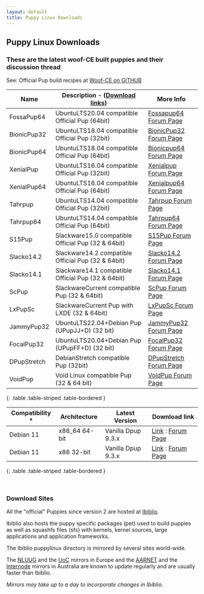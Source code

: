 ```yaml
---
layout: default
title: Puppy Linux Downloads
---
```

## Puppy Linux Downloads

### These are the latest woof-CE built puppies and their discussion thread

See: Official Pup build recipes at [Woof-CE on GITHUB]

|  Name          |       Description - ([Download links])           | More Info                   |
|----------------|--------------------------------------------------|-----------------------------|
|FossaPup64      |UbuntuLTS20.04 compatible Official Pup (64bit)    |[Fossapup64 Forum Page][uf64]|
|BionicPup32     |UbuntuLTS18.04 compatible Official Pup (32bit)    |[BionicPup32 Forum Page][ub32]|
|BionicPup64     |UbuntuLTS18.04 compatible Official Pup (64bit)    |[Bionicpup64 Forum Page][ub64]|
|XenialPup       |UbuntuLTS16.04 compatible Official Pup (32bit)    |[Xenialpup Forum Page][ux32]  |
|XenialPup64     |UbuntuLTS16.04 compatible Official Pup (64bit)    |[Xenialpup64 Forum Page][ux64]|
|Tahrpup         |UbuntuLTS14.04 compatible Official Pup (32bit)    |[Tahrpup Forum Page][ut32]    |
|Tahrpup64       |UbuntuLTS14.04 compatible Official Pup (64bit)    |[Tahrpup64 Forum Page][ut64]  |
|S15Pup          |Slackware15.0 compatible Official Pup (32 & 64bit)|[S15Pup Forum Page][sl15]     |
|Slacko14.2      |Slackware14.2 compatible Official Pup (32 & 64bit)|[Slacko14.2 Forum Page][slb] |
|Slacko14.1      |Slackware14.1 compatible Official Pup (32 & 64bit)|[Slacko14.1 Forum Page][sla]        |
|ScPup           |SlackwareCurrent compatible Pup (32 & 64bit)      |[ScPup Forum Page][slc]      |
|LxPupSc         |SlackwareCurrent Pup with LXDE (32 & 64bit)       |[LxPupSc Forum Page][lxp]    |
|JammyPup32      |UbuntuLTS22.04+Debian Pup (UPupJJ+D) (32 bit)     |[JammyPup32 Forum Page][uj32] |
|FocalPup32      |UbuntuLTS20.04+Debian Pup (UPupFF+D) (32 bit)     |[FocalPup32 Forum Page][uf32] |
|DPupStretch     |DebianStretch compatible Pup (32bit)              |[DPupStretch Forum Page][dps]|
|VoidPup         |Void Linux compatible Pup (32 & 64 bit)           |[VoidPup Forum Page][vpup] |
{: .table .table-striped .table-bordered }

|Compatibility \*  | Architecture  | Latest Version        | Download link                                           |
|------------------|---------------|-----------------------|---------------------------------------------------------|
|Debian 11         | x86_64 64-bit | Vanilla Dpup 9.3.x    | [Link][vd64] : [Forum Page][vdpup]                      |
|Debian 11         | x86    32-bit | Vanilla Dpup 9.3.x    | [Link][vd32] : [Forum Page][vdpup]                      |
{: .table .table-striped .table-bordered }

[Woof-CE on GITHUB]: https://github.com/puppylinux-woof-CE/woof-CE/tree/testing/woof-distro
[Download links]: https://puppylinux-woof-ce.github.io/index.html#download
[sla]: https://oldforum.puppylinux.com/viewtopic.php?t=101454
[ut32]: https://oldforum.puppylinux.com/viewtopic.php?t=96178
[ut64]: https://oldforum.puppylinux.com/viewtopic.php?t=96748
[lxp]: https://forum.puppylinux.com/viewforum.php?f=121
[slb]: https://forum.puppylinux.com/viewtopic.php?t=192
[ux32]: https://oldforum.puppylinux.com/viewtopic.php?t=106479
[ux64]: https://oldforum.puppylinux.com/viewtopic.php?t=107331
[ub32]: https://forum.puppylinux.com/viewtopic.php?t=165
[uf64]: https://forum.puppylinux.com/viewtopic.php?f=146&t=820
[uf32]: https://forum.puppylinux.com/viewtopic.php?f=144&t=405
[uj32]: https://forum.puppylinux.com/viewtopic.php?t=5799
[ub64]: https://forum.puppylinux.com/viewtopic.php?t=99
[slc]: https://forum.puppylinux.com/viewforum.php?f=122
[sl15]: https://forum.puppylinux.com/viewtopic.php?t=7464
[dps]: https://oldforum.puppylinux.com/viewtopic.php?t=112125
[vpup]: https://forum.puppylinux.com/viewtopic.php?t=5270
[vdpup]: https://forum.puppylinux.com/viewtopic.php?t=7656
[vd64]: https://github.com/vanilla-dpup/releases/releases?q=vanilladpup-x86_64-9.3
[vd32]: https://github.com/vanilla-dpup/releases/releases?q=vanilladpup-x86-9.3

<br/>

### Download Sites

All the "official" Puppies since version 2 are hosted at [Ibiblio](http://distro.ibiblio.org/puppylinux/).

Ibiblio also hosts the puppy specific packages (pet) used to build puppies as 
well as squashfs files (sfs) with kernels, kernel sources, large applications 
and application frameworks.

The Ibiblio puppylinux directory is mirrored by several sites world-wide.

The [NLUUG](https://ftp.nluug.nl/ftp/pub/os/Linux/distr/puppylinux/) and the 
[UoC](http://ftp.cc.uoc.gr/mirrors/linux/puppylinux/) mirrors in Europe and 
the [AARNET](http://mirror.aarnet.edu.au/pub/puppylinux/) and the 
[Internode](http://mirror.internode.on.net/pub/puppylinux/) mirrors in 
Australia are known to update regularly and are usually faster than Ibiblio.

_Mirrors may take up to a day to incorporate changes in Ibiblio_.
